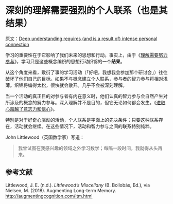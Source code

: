 # 深刻的理解需要强烈的个人联系（也是其结果）

原文：[Deep understanding requires (and is a result of) intense personal connection](https://notes.andymatuschak.org/z5gCpoFJJThDFHK1a7Vv3ssxF3kkjeRaTrJHK)

学习的重要性在于它影响了我们未来的思想和行动。事实上，由于《[理解需要努力参与](https://notes.andymatuschak.org/zX1WtJ4ouE8sjN1NgWHsGVg8ZnVfp5Kz74Vs)》，学习只是这些概念编织的思想行动织锦的一个**结果**。

从这个角度来看，敷衍了事的学习活动（「好吧，我想我会参加那个研讨会」）往往破坏了他们自己的目标。如果不与概念建立个人联系，参与者的智力参与将相对浅薄。织锦将编得太松，很快就会散开。几乎不会被深刻理解。

当一个活动的真正目的对参与者有内在意义时，他们认真的智力参与会自然产生对所涉及的概念的努力参与。深入理解并不是目的，但它无论如何都会发生。《[进取心超越了意志力和信心](https://notes.andymatuschak.org/z8ZhhbQ9GNs1u1pzp18RhU21n1AHxBCG3SyLb)》。

特别是对于好奇心驱动的活动，个人联系是字面上的先决条件；只要这种联系存在，活动就会继续。在这些情况下，活动和智力参与之间的联系特别纯粹。

John Littlewood（英国数学家）写道：

> 我曾试图在我感兴趣的领域之外学习数学；每隔一段时间，我就得从头再来。

## 参考文献

Littlewood, J. E. (n.d.). *Littlewood’s Miscellany* (B. Bollobás, Ed.), via Nielsen, M. (2018). Augmenting Long-term Memory. http://augmentingcognition.com/ltm.html
